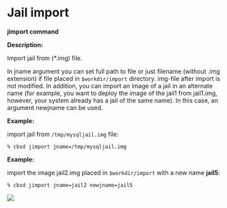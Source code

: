 # Jail import

**jimport command**

**Description:**

Import jail from (*.img) file.

In jname argument you can set full path to file or just filename (without .img extension) if file placed in `$workdir/import` directory. img-file after import is not modified. In addition, you can import an image of a jail in an alternate name (for example, you want to deploy the image of the jail1 from jail1.img, however, your system already has a jail of the same name). In this case, an argument newjname can be used.

**Example:**

import jail from `/tmp/mysqljail.img` file:

```
% cbsd jimport jname=/tmp/mysqljail.img
```

**Example:**

import the image jail2.img placed in `$workdir/import` with a new name **jail5**:

```
% cbsd jimport jname=jail2 newjname=jail5
```
![](https://www.bsdstore.ru/img/jimport1.png)
